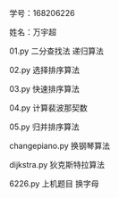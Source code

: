 学号：168206226 

姓名：万宇超

01.py  二分查找法 递归算法

02.py 选择排序算法

03.py 快速排序算法

04.py 计算裴波那契数

05.py 归并排序算法

changepiano.py 换钢琴算法

dijkstra.py 狄克斯特拉算法

6226.py 上机题目 换字母

